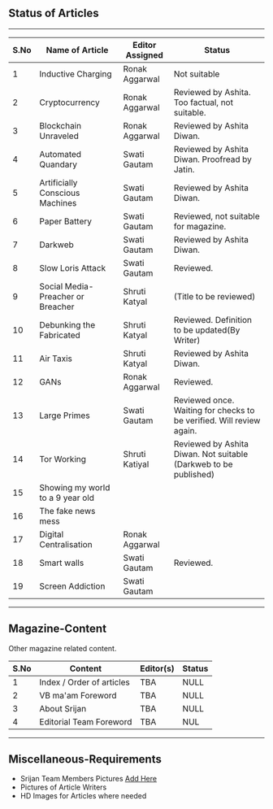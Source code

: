 ## Status of Articles
---
S.No | Name of Article | Editor Assigned | Status |
| --- | --- | --- | --- |
1 | Inductive Charging | Ronak Aggarwal | Not suitable
2 | Cryptocurrency | Ronak Aggarwal | Reviewed by Ashita. Too factual, not suitable.
3 | Blockchain Unraveled | Ronak Aggarwal |  Reviewed by Ashita Diwan.
4 | Automated Quandary | Swati Gautam | Reviewed by Ashita Diwan. Proofread by Jatin.
5 | Artificially Conscious Machines | Swati Gautam | Reviewed by Ashita Diwan.
6 | Paper Battery | Swati Gautam | Reviewed, not suitable for magazine.
7 | Darkweb | Swati Gautam | Reviewed by Ashita Diwan.
8 | Slow Loris Attack | Swati Gautam |Reviewed.
9 | Social Media- Preacher or Breacher | Shruti Katyal | (Title to be reviewed)
10 | Debunking the Fabricated | Shruti Katyal | Reviewed. Definition to be updated(By Writer)
11 |Air Taxis | Shruti Katyal | Reviewed by Ashita Diwan.
12|GANs|Ronak Aggarwal| Reviewed.
13| Large Primes| Swati Gautam |Reviewed once. Waiting for checks to be verified. Will review again.
14 | Tor Working | Shruti Katiyal | Reviewed by Ashita Diwan. Not suitable (Darkweb to be published)
15 | Showing my world to a 9 year old | |
16 | The fake news mess | |
17 | Digital Centralisation | Ronak Aggarwal | 
18 | Smart walls | Swati Gautam | Reviewed.
19 | Screen Addiction | Swati Gautam 

---

## Magazine-Content

Other magazine related content.

S.No | Content | Editor(s) | Status |
| --- | --- | --- | --- |
1 | Index / Order of articles | TBA | NULL
2 | VB ma'am Foreword | TBA | NULL
3 | About Srijan | TBA | NULL
4 | Editorial Team Foreword | TBA | NUL

---

## Miscellaneous-Requirements

- Srijan Team Members Pictures [Add Here](http://bit.ly/srijan-team)
- Pictures of Article Writers
- HD Images for Articles where needed
